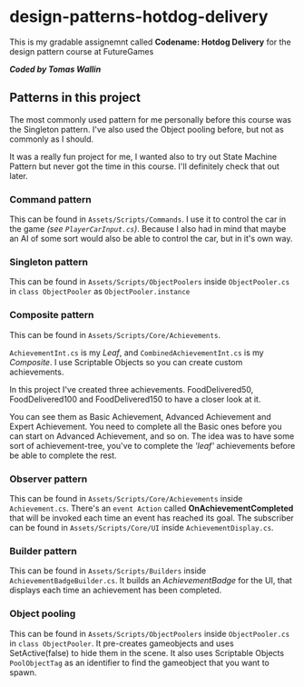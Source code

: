 # design-patterns-hotdog-delivery
This is my gradable assignemnt called **Codename: Hotdog Delivery** for the design pattern course at FutureGames

***Coded by Tomas Wallin***

## Patterns in this project

The most commonly used pattern for me personally before this course was the Singleton pattern. 
I've also used the Object pooling before, but not as commonly as I should.

It was a really fun project for me, I wanted also to try out State Machine Pattern but never got the time in this course. I'll definitely check that out later. 

### Command pattern
This can be found in `Assets/Scripts/Commands`. 
I use it to control the car in the game *(see `PlayerCarInput.cs`)*. 
Because I also had in mind that maybe an AI of some sort would also be able to control the car, but in it's own way. 
### Singleton pattern
This can be found in `Assets/Scripts/ObjectPoolers` inside `ObjectPooler.cs` in `class ObjectPooler` as `ObjectPooler.instance`
### Composite pattern
This can be found in `Assets/Scripts/Core/Achievements`. 

`AchievementInt.cs` is my *Leaf*, and `CombinedAchievementInt.cs` is my *Composite*. I use Scriptable Objects so you can create custom achievements.

In this project I've created three achievements. FoodDelivered50, FoodDelivered100 and FoodDelivered150 to have a closer look at it.    

You can see them as Basic Achievement, Advanced Achievement and Expert Achievement. You need to complete all the Basic ones before you can start on Advanced Achievement, and so on. 
The idea was to have some sort of achievement-tree, you've to complete the *'leaf'* achievements before be able to complete the rest. 

### Observer pattern
This can be found in `Assets/Scripts/Core/Achievements` inside `Achievement.cs`. There's an `event Action` called **OnAchievementCompleted** that will be invoked each time an event has reached its goal. 
The subscriber can be found in `Assets/Scripts/Core/UI` inside `AchievementDisplay.cs`. 
### Builder pattern
This can be found in `Assets/Scripts/Builders` inside `AchievementBadgeBuilder.cs`. It builds an *AchievementBadge* for the UI, that displays each time an achievement has been completed. 
### Object pooling
This can be found in `Assets/Scripts/ObjectPoolers` inside `ObjectPooler.cs` in `class ObjectPooler`. It pre-creates gameobjects and uses SetActive(false) to hide them in the scene. It also uses Scriptable Objects `PoolObjectTag` as an identifier to find the gameobject that you want to spawn. 



